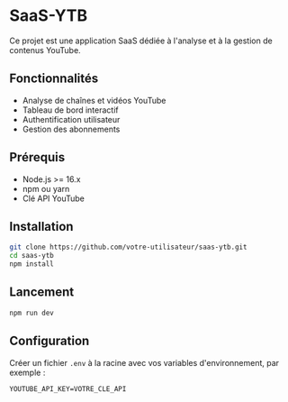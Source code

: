# SaaS-YTB

Ce projet est une application SaaS dédiée à l'analyse et à la gestion de contenus YouTube.

## Fonctionnalités

- Analyse de chaînes et vidéos YouTube
- Tableau de bord interactif
- Authentification utilisateur
- Gestion des abonnements

## Prérequis

- Node.js >= 16.x
- npm ou yarn
- Clé API YouTube

## Installation

```bash
git clone https://github.com/votre-utilisateur/saas-ytb.git
cd saas-ytb
npm install
```

## Lancement

```bash
npm run dev
```

## Configuration

Créer un fichier `.env` à la racine avec vos variables d'environnement, par exemple :

```
YOUTUBE_API_KEY=VOTRE_CLE_API
```
